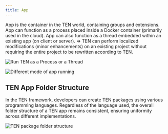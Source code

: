 ```yaml
---
title: App
---
```


App is the container in the TEN world, containing groups and extensions.
App can function as a process placed inside a Docker container (primarily used in the cloud).
App can also function as a thread embedded within an existing app (on client or server).
⇒ TEN can perform localized modifications (minor enhancements) on an existing project without requiring the entire project to be rewritten according to TEN.

![Run TEN as a Process or a Thread](/assets/png/run_ten_as_process_or_thread.png)

![Different mode of app running](/assets/png/different_mode_of_app_runnings.png)

## TEN App Folder Structure

In the TEN framework, developers can create TEN packages using various programming languages. Regardless of the language used, the overall folder structure of a TEN app remains consistent, ensuring uniformity across different implementations.

![TEN package folder structure](/assets/png/ten_package_folder_structure.png)
